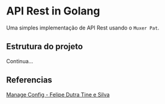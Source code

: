 # API Rest in Golang

Uma simples implementação de API Rest usando o `Muxer Pat`.

## Estrutura do projeto

Continua...

## Referencias

[Manage Config - Felipe Dutra Tine e Silva](https://medium.com/@felipedutratine/manage-config-in-golang-to-get-variables-from-file-and-env-variables-33d876887152)